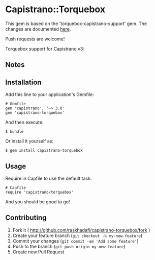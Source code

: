 # Capistrano::Torquebox

This gem is based on the 'torquebox-capistrano-support' gem.
The changes are documented [here](CHANGELOG.md).

Push requests are welcome!

Torquebox support for Capistrano v3:

## Notes

## Installation

Add this line to your application's Gemfile:

    # Gemfile
    gem 'capistrano', '~> 3.0'
    gem 'capistrano-torquebox'

And then execute:

    $ bundle

Or install it yourself as:

    $ gem install capistrano-torquebox

## Usage

Require in Capfile to use the default task:

    # Capfile
    require 'capistrano/torquebox'

And you should be good to go!

## Contributing

1. Fork it ( http://github.com/raskhadafi/capistrano-torquebox/fork )
2. Create your feature branch (`git checkout -b my-new-feature`)
3. Commit your changes (`git commit -am 'Add some feature'`)
4. Push to the branch (`git push origin my-new-feature`)
5. Create new Pull Request
